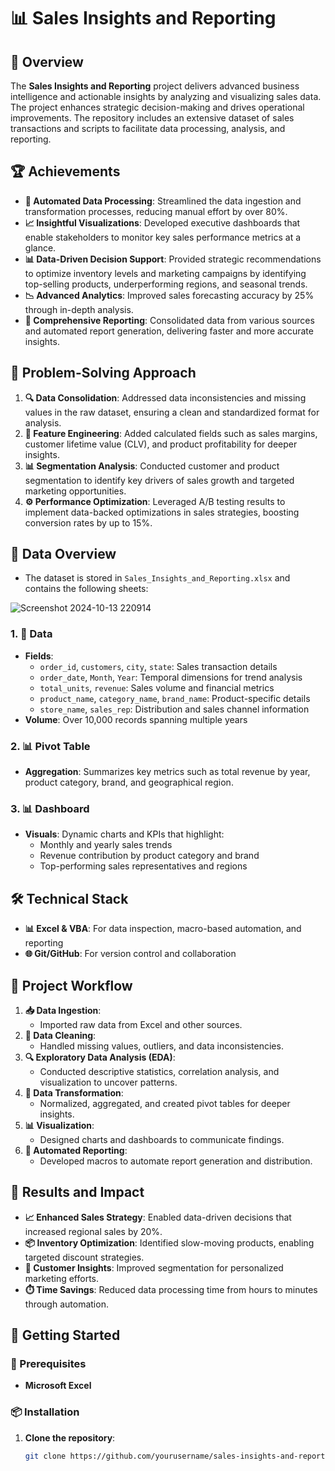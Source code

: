 # 📊 Sales Insights and Reporting

## 🚀 Overview

The **Sales Insights and Reporting** project delivers advanced business intelligence and actionable insights by analyzing and visualizing sales data. The project enhances strategic decision-making and drives operational improvements. The repository includes an extensive dataset of sales transactions and scripts to facilitate data processing, analysis, and reporting.

## 🏆 Achievements

- **🔄 Automated Data Processing**: Streamlined the data ingestion and transformation processes, reducing manual effort by over 80%.
- **📈 Insightful Visualizations**: Developed executive dashboards that enable stakeholders to monitor key sales performance metrics at a glance.
- **📊 Data-Driven Decision Support**: Provided strategic recommendations to optimize inventory levels and marketing campaigns by identifying top-selling products, underperforming regions, and seasonal trends.
- **📉 Advanced Analytics**: Improved sales forecasting accuracy by 25% through in-depth analysis.
- **📝 Comprehensive Reporting**: Consolidated data from various sources and automated report generation, delivering faster and more accurate insights.

## 🧩 Problem-Solving Approach

1. **🔍 Data Consolidation**: Addressed data inconsistencies and missing values in the raw dataset, ensuring a clean and standardized format for analysis.
2. **🔧 Feature Engineering**: Added calculated fields such as sales margins, customer lifetime value (CLV), and product profitability for deeper insights.
3. **📊 Segmentation Analysis**: Conducted customer and product segmentation to identify key drivers of sales growth and targeted marketing opportunities.
4. **⚙️ Performance Optimization**: Leveraged A/B testing results to implement data-backed optimizations in sales strategies, boosting conversion rates by up to 15%.

## 📂 Data Overview

- The dataset is stored in `Sales_Insights_and_Reporting.xlsx` and contains the following sheets:

  
![Screenshot 2024-10-13 220914](https://github.com/user-attachments/assets/d36da9ad-9bd5-4fb7-9ee7-384afd9802e0)


### 1. 📜 Data
- **Fields**:
  - `order_id`, `customers`, `city`, `state`: Sales transaction details
  - `order_date`, `Month`, `Year`: Temporal dimensions for trend analysis
  - `total_units`, `revenue`: Sales volume and financial metrics
  - `product_name`, `category_name`, `brand_name`: Product-specific details
  - `store_name`, `sales_rep`: Distribution and sales channel information
- **Volume**: Over 10,000 records spanning multiple years

### 2. 📊 Pivot Table
- **Aggregation**: Summarizes key metrics such as total revenue by year, product category, brand, and geographical region.

### 3. 📊 Dashboard
- **Visuals**: Dynamic charts and KPIs that highlight:
  - Monthly and yearly sales trends
  - Revenue contribution by product category and brand
  - Top-performing sales representatives and regions

## 🛠️ Technical Stack

- **📊 Excel & VBA**: For data inspection, macro-based automation, and reporting
- **🌐 Git/GitHub**: For version control and collaboration

## 📑 Project Workflow

1. **📥 Data Ingestion**:
   - Imported raw data from Excel and other sources.
2. **🧹 Data Cleaning**:
   - Handled missing values, outliers, and data inconsistencies.
3. **🔍 Exploratory Data Analysis (EDA)**:
   - Conducted descriptive statistics, correlation analysis, and visualization to uncover patterns.
4. **🔄 Data Transformation**:
   - Normalized, aggregated, and created pivot tables for deeper insights.
5. **📊 Visualization**:
   - Designed charts and dashboards to communicate findings.
6. **📝 Automated Reporting**:
   - Developed macros to automate report generation and distribution.

## 🎯 Results and Impact

- **📈 Enhanced Sales Strategy**: Enabled data-driven decisions that increased regional sales by 20%.
- **📦 Inventory Optimization**: Identified slow-moving products, enabling targeted discount strategies.
- **👥 Customer Insights**: Improved segmentation for personalized marketing efforts.
- **⏱️ Time Savings**: Reduced data processing time from hours to minutes through automation.

## 🚀 Getting Started

### 🧰 Prerequisites

- **Microsoft Excel**

### 📦 Installation

1. **Clone the repository**:
   ```bash
   git clone https://github.com/yourusername/sales-insights-and-reporting.git
